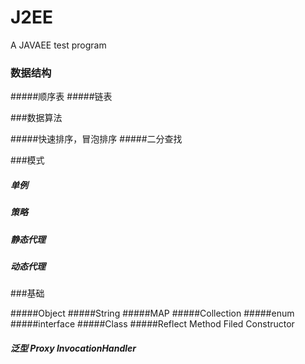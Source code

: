 # J2EE
A JAVAEE test program

### 数据结构

#####顺序表
#####链表

###数据算法

#####快速排序，冒泡排序
#####二分查找

###模式 

##### 单例
##### 策略
##### 静态代理
##### 动态代理

###基础 

#####Object 
#####String 
#####MAP 
#####Collection
#####enum
#####interface
#####Class 
#####Reflect  Method  Filed  Constructor
##### 泛型  Proxy  InvocationHandler
